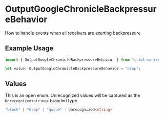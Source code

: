 # OutputGoogleChronicleBackpressureBehavior

How to handle events when all receivers are exerting backpressure

## Example Usage

```typescript
import { OutputGoogleChronicleBackpressureBehavior } from "cribl-control-plane/models/operations";

let value: OutputGoogleChronicleBackpressureBehavior = "drop";
```

## Values

This is an open enum. Unrecognized values will be captured as the `Unrecognized<string>` branded type.

```typescript
"block" | "drop" | "queue" | Unrecognized<string>
```